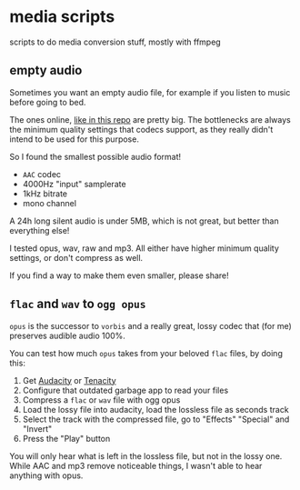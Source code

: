 # media scripts
scripts to do media conversion stuff, mostly with ffmpeg

## empty audio
Sometimes you want an empty audio file, for example if you listen to music before going to bed.

The ones online, [like in this repo](https://github.com/anars/blank-audio) are pretty big. The bottlenecks are always the minimum quality settings that codecs support, as they really didn't intend to be used for this purpose.

So I found the smallest possible audio format!
- `AAC` codec
- 4000Hz "input" samplerate
- 1kHz bitrate
- mono channel

A 24h long silent audio is under 5MB, which is not great, but better than everything else!

I tested opus, wav, raw and mp3. All either have higher minimum quality settings, or don't compress as well.

If you find a way to make them even smaller, please share!

## `flac` and `wav` to `ogg opus`
`opus` is the successor to `vorbis` and a really great, lossy codec that (for me) preserves audible audio 100%.

You can test how much `opus` takes from your beloved `flac` files, by doing this:
1. Get [Audacity](https://flathub.org/apps/org.audacityteam.Audacity) or [Tenacity](https://flathub.org/apps/org.tenacityaudio.Tenacity)
2. Configure that outdated garbage app to read your files
3. Compress a `flac` or `wav` file with ogg opus
4. Load the lossy file into audacity, load the lossless file as seconds track
5. Select the track with the compressed file, go to "Effects" "Special" and "Invert"
6. Press the "Play" button

You will only hear what is left in the lossless file, but not in the lossy one. While AAC and mp3 remove noticeable things, I wasn't able to hear anything with opus.
